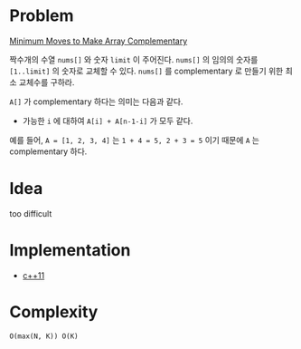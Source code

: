 # Problem

[Minimum Moves to Make Array Complementary](https://leetcode.com/problems/minimum-moves-to-make-array-complementary/)

짝수개의 수열 `nums[]` 와 숫자 `limit` 이 주어진다. `nums[]` 의 임의의
숫자를 `[1..limit]` 의 숫자로 교체할 수 있다.  `nums[]` 를
complementary 로 만들기 위한 최소 교체수를 구하라.

`A[]` 가 complementary 하다는 의미는 다음과 같다.

* 가능한 `i` 에 대하여 `A[i] + A[n-1-i]` 가 모두 같다.

예를 들어, `A = [1, 2, 3, 4]` 는 `1 + 4 = 5, 2 + 3 = 5` 이기 때문에
`A` 는 complementary 하다.

# Idea

too difficult

# Implementation

* [c++11](a.cpp)

# Complexity

```
O(max(N, K)) O(K)
```
